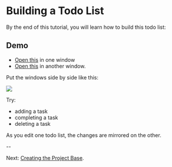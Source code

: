# Building a Todo List

By the end of this tutorial, you will learn how to build this todo list:

## Demo

- [Open this](http://output.jsbin.com/kuxuta) in one window
- [Open this](http://output.jsbin.com/kuxuta) in another window.

Put the windows side by side like this:

![](https://s3.amazonaws.com/f.cl.ly/items/0d0c100I0y1k1X2V2F2P/Image%202015-07-22%20at%2011.14.14%20PM.png)

Try:

- adding a task
- completing a task
- deleting a task

As you edit one todo list, the changes are mirrored on the other.

--

Next: [Creating the Project Base](create.md).

